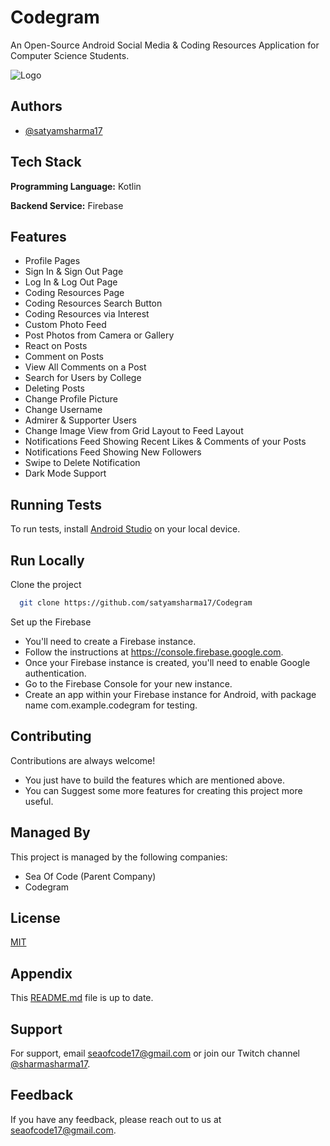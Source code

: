# Codegram

An Open-Source Android Social Media & Coding Resources Application for Computer Science Students.


![Logo](https://raw.githubusercontent.com/satyamsharma17/Codegram/master/codegram.png)

## Authors

- [@satyamsharma17](https://www.github.com/satyamsharma17)

## Tech Stack

**Programming Language:** Kotlin

**Backend Service:** Firebase

## Features

- Profile Pages
- Sign In & Sign Out Page
- Log In & Log Out Page
- Coding Resources Page
- Coding Resources Search Button
- Coding Resources via Interest
- Custom Photo Feed
- Post Photos from Camera or Gallery
- React on Posts
- Comment on Posts
- View All Comments on a Post
- Search for Users by College
- Deleting Posts
- Change Profile Picture
- Change Username
- Admirer & Supporter Users
- Change Image View from Grid Layout to Feed Layout
- Notifications Feed Showing Recent Likes & Comments of your Posts
- Notifications Feed Showing New Followers
- Swipe to Delete Notification
- Dark Mode Support

## Running Tests

To run tests, install [Android Studio](https://www.github.com/satyamsharma17) on your local device.

## Run Locally

Clone the project

```bash
  git clone https://github.com/satyamsharma17/Codegram
```

Set up the Firebase

- You'll need to create a Firebase instance.
- Follow the instructions at https://console.firebase.google.com.
- Once your Firebase instance is created, you'll need to enable Google authentication.
- Go to the Firebase Console for your new instance.
- Create an app within your Firebase instance for Android, with package name com.example.codegram for testing.

## Contributing

Contributions are always welcome!

- You just have to build the features which are mentioned above.
- You can Suggest some more features for creating this project more useful.
  
## Managed By

This project is managed by the following companies:

- Sea Of Code (Parent Company)
- Codegram
  
## License

[MIT](https://github.com/satyamsharma17/Codegram/blob/master/LICENSE)
  
## Appendix

This [README.md](https://github.com/satyamsharma17/Codegram/blob/master/README.md) file is up to date.

## Support

For support, email seaofcode17@gmail.com or join our Twitch channel [@sharmasharma17](https://www.twitch.tv/sharmasatyam17).

## Feedback

If you have any feedback, please reach out to us at seaofcode17@gmail.com.

  
